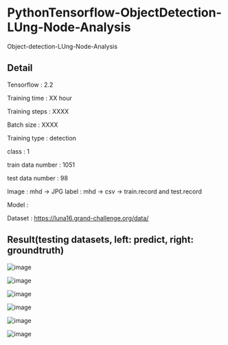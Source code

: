 # PythonTensorflow-ObjectDetection-LUng-Node-Analysis
Object-detection-LUng-Node-Analysis

## Detail

Tensorflow : 2.2

Training time : XX hour

Training steps : XXXX

Batch size : XXXX

Training type : detection

class : 1

train data number : 1051

test data number : 98

Image : mhd -> JPG
label : mhd -> csv -> train.record and test.record

Model : 

Dataset : https://luna16.grand-challenge.org/data/


## Result(testing datasets, left: predict, right: groundtruth)

![image](https://github.com/weisting-kw/PythonTensorflow-ObjectDetection-LUng-Node-Analysis/blob/main/example/individualImage%20(1).png)

![image](https://github.com/weisting-kw/PythonTensorflow-ObjectDetection-LUng-Node-Analysis/blob/main/example/individualImage%20(2).png)

![image](https://github.com/weisting-kw/PythonTensorflow-ObjectDetection-LUng-Node-Analysis/blob/main/example/individualImage%20(3).png)

![image](https://github.com/weisting-kw/PythonTensorflow-ObjectDetection-LUng-Node-Analysis/blob/main/example/individualImage%20(4).png)

![image](https://github.com/weisting-kw/PythonTensorflow-ObjectDetection-LUng-Node-Analysis/blob/main/example/individualImage%20(5).png)

![image](https://github.com/weisting-kw/PythonTensorflow-ObjectDetection-LUng-Node-Analysis/blob/main/example/individualImage%20(6).png)

